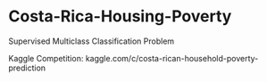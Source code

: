 # Costa-Rica-Housing-Poverty

Supervised Multiclass Classification Problem

Kaggle Competition: kaggle.com/c/costa-rican-household-poverty-prediction

